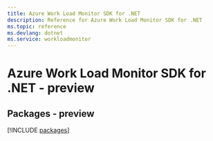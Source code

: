```yaml
---
title: Azure Work Load Monitor SDK for .NET
description: Reference for Azure Work Load Monitor SDK for .NET
ms.topic: reference
ms.devlang: dotnet
ms.service: workloadmonitor
---
```

# Azure Work Load Monitor SDK for .NET - preview
## Packages - preview
[!INCLUDE [packages](work-load-monitor-index.md)]

